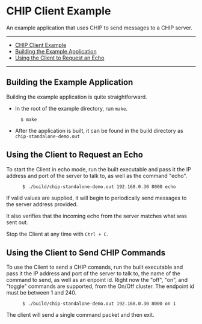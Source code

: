 # CHIP Client Example

An example application that uses CHIP to send messages to a CHIP server.

---

-   [CHIP Client Example](#chip-client-example)
-   [Building the Example Application](#building-the-example-application)
-   [Using the Client to Request an Echo](#using-the-client-to-request-an-echo)

---

## Building the Example Application

Building the example application is quite straightforward.

-   In the root of the example directory, run `make`.

          $ make

-   After the application is built, it can be found in the build directory as
    `chip-standalone-demo.out`

## Using the Client to Request an Echo

To start the Client in echo mode, run the built executable and pass it the IP
address and port of the server to talk to, as well as the command "echo".

          $ ./build/chip-standalone-demo.out 192.168.0.30 8000 echo

If valid values are supplied, it will begin to periodically send messages to the
server address provided.

It also verifies that the incoming echo from the server matches what was sent
out.

Stop the Client at any time with `Ctrl + C`.

## Using the Client to Send CHIP Commands

To use the Client to send a CHIP comands, run the built executable and pass it
the IP address and port of the server to talk to, the name of the command to
send, as well as an enpoint id. Right now the "off", "on", and "toggle"
commands are supported, from the On/Off cluster. The endpoint id must be between
1 and 240.

          $ ./build/chip-standalone-demo.out 192.168.0.30 8000 on 1

The client will send a single command packet and then exit.
